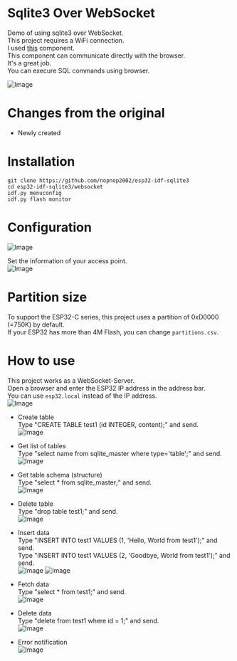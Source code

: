 # Sqlite3 Over WebSocket
Demo of using sqlite3 over WebSocket.   
This project requires a WiFi connection.   
I used [this](https://github.com/Molorius/esp32-websocket) component.   
This component can communicate directly with the browser.   
It's a great job.   
You can execure SQL commands using browser.   

![Image](https://github.com/user-attachments/assets/dff2d26f-fc94-42e8-b56e-19f72b59402e)

# Changes from the original   
- Newly created   

# Installation
```
git clone https://github.com/nopnop2002/esp32-idf-sqlite3
cd esp32-idf-sqlite3/websocket
idf.py menuconfig
idf.py flash monitor
```

# Configuration
![Image](https://github.com/user-attachments/assets/f40aa008-2da6-4756-9be0-1fa4a3ef8cde)

Set the information of your access point.   
![Image](https://github.com/user-attachments/assets/b173642c-2716-431f-817f-901633024f58)


# Partition size
To support the ESP32-C series, this project uses a partition of 0xD0000 (=750K) by default.   
If your ESP32 has more than 4M Flash, you can change ```partitions.csv```.   


# How to use
This project works as a WebSocket-Server.   
Open a browser and enter the ESP32 IP address in the address bar.   
You can use ```esp32.local``` instead of the IP address.   
![Image](https://github.com/user-attachments/assets/e0d314a5-f5ae-4f61-b187-1dad0ed2602f)

- Create table   
Type "CREATE TABLE test1 (id INTEGER, content);" and send.   
![Image](https://github.com/user-attachments/assets/5ae7102f-90f0-4712-9af0-65ac820ab4d4)

- Get list of tables   
Type "select name from sqlite_master where type='table';" and send.   
![Image](https://github.com/user-attachments/assets/87f3bc38-a3d2-41bc-a4d8-16baec02da72)

- Get table schema (structure)   
Type "select * from sqlite_master;" and send.   
![Image](https://github.com/user-attachments/assets/5d8e67ed-2529-4521-b69f-0a6aba227e3e)

- Delete table   
Type "drop table test1;" and send.   
![Image](https://github.com/user-attachments/assets/a50bbe7e-7ca8-4869-b751-4d292e62cdff)

- Insert data   
Type "INSERT INTO test1 VALUES (1, 'Hello, World from test1');" and send.   
Type "INSERT INTO test1 VALUES (2, 'Goodbye, World from test1');" and send.   
![Image](https://github.com/user-attachments/assets/56af248a-ef61-4d7f-acbb-59065e9f1c24)
![Image](https://github.com/user-attachments/assets/802d9151-6a80-4ae2-8b15-74e9ca3bff8e)

- Fetch data   
Type "select * from test1;" and send.   
![Image](https://github.com/user-attachments/assets/c3b98348-dce6-4d0c-8ad6-21bfedf9e1d6)

- Delete data   
Type "delete from test1 where id = 1;" and send.   
![Image](https://github.com/user-attachments/assets/8c501f3a-318a-4ae5-a0a0-ba2100e05905)

- Error notification   
![Image](https://github.com/user-attachments/assets/498b307b-d0d8-4cab-8913-e0dd0e7e1520)


